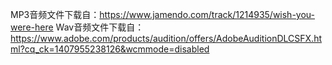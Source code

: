 MP3音频文件下载自：https://www.jamendo.com/track/1214935/wish-you-were-here
Wav音频文件下载自：https://www.adobe.com/products/audition/offers/AdobeAuditionDLCSFX.html?cq_ck=1407955238126&wcmmode=disabled
